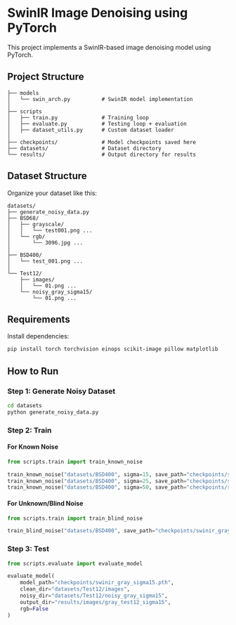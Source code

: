 # SwinIR Image Denoising using PyTorch

This project implements a SwinIR-based image denoising model using PyTorch. 

## Project Structure

```
├── models
│   └── swin_arch.py          # SwinIR model implementation
│
├── scripts
│   ├── train.py              # Training loop
│   ├── evaluate.py           # Testing loop + evaluation
│   ├── dataset_utils.py      # Custom dataset loader
│
├── checkpoints/              # Model checkpoints saved here
├── datasets/                 # Dataset directory
└── results/                  # Output directory for results
```

## Dataset Structure

Organize your dataset like this:

```
datasets/
├── generate_noisy_data.py
├── BSD68/
│   ├── grayscale/
│   │   └── test001.png ...
│   └── rgb/
│       └── 3096.jpg ...
│
├── BSD400/
│   └── test_001.png ...
│
└── Test12/
    ├── images/
    │   └── 01.png ...
    └── noisy_gray_sigma15/
        └── 01.png ...
```

## Requirements

Install dependencies:
```bash
pip install torch torchvision einops scikit-image pillow matplotlib
```

## How to Run

### Step 1: Generate Noisy Dataset
```bash
cd datasets
python generate_noisy_data.py
```

### Step 2: Train

#### For Known Noise
```python
from scripts.train import train_known_noise

train_known_noise("datasets/BSD400", sigma=15, save_path="checkpoints/swinir_gray_sigma15.pth", rgb=False)
train_known_noise("datasets/BSD400", sigma=25, save_path="checkpoints/swinir_gray_sigma25.pth", rgb=False)
train_known_noise("datasets/BSD400", sigma=50, save_path="checkpoints/swinir_gray_sigma50.pth", rgb=False)
```

#### For Unknown/Blind Noise
```python
from scripts.train import train_blind_noise

train_blind_noise("datasets/BSD400", save_path="checkpoints/swinir_gray_blind.pth", rgb=False)
```

### Step 3: Test
```python
from scripts.evaluate import evaluate_model

evaluate_model(
    model_path="checkpoints/swinir_gray_sigma15.pth",
    clean_dir="datasets/Test12/images",
    noisy_dir="datasets/Test12/noisy_gray_sigma15",
    output_dir="results/images/gray_test12_sigma15",
    rgb=False
)
```


